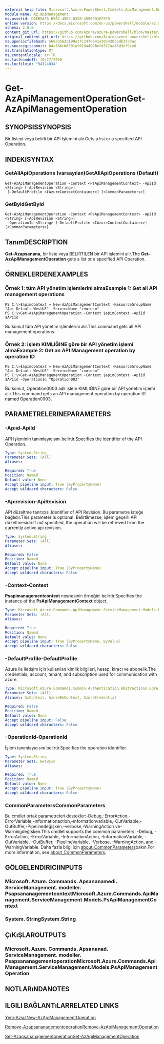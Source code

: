 ```yaml
---
external help file: Microsoft.Azure.PowerShell.Cmdlets.ApiManagement.ServiceManagement.dll-Help.xml
Module Name: Az.ApiManagement
ms.assetid: D5EB9AFA-B56C-45E2-838B-4555ED1EF8F8
online version: https://docs.microsoft.com/en-us/powershell/module/az.apimanagement/get-azapimanagementoperation
schema: 2.0.0
content_git_url: https://github.com/Azure/azure-powershell/blob/master/src/ApiManagement/ApiManagement/help/Get-AzApiManagementOperation.md
original_content_git_url: https://github.com/Azure/azure-powershell/blob/master/src/ApiManagement/ApiManagement/help/Get-AzApiManagementOperation.md
ms.openlocfilehash: 568e3562a199a3fc247de41a30a4383bdb37adac
ms.sourcegitcommit: b4a38bcb0501a9016a4998efd377aa75d3ef9ce8
ms.translationtype: MT
ms.contentlocale: tr-TR
ms.lasthandoff: 10/27/2020
ms.locfileid: "94324034"
---
```

# <span data-ttu-id="efd50-101">Get-AzApiManagementOperation</span><span class="sxs-lookup"><span data-stu-id="efd50-101">Get-AzApiManagementOperation</span></span>

## <span data-ttu-id="efd50-102">SYNOPSIS</span><span class="sxs-lookup"><span data-stu-id="efd50-102">SYNOPSIS</span></span>
<span data-ttu-id="efd50-103">Bir listeyi veya belirli bir API Işlemini alır.</span><span class="sxs-lookup"><span data-stu-id="efd50-103">Gets a list or a specified API Operation.</span></span>

## <span data-ttu-id="efd50-104">INDEKI</span><span class="sxs-lookup"><span data-stu-id="efd50-104">SYNTAX</span></span>

### <span data-ttu-id="efd50-105">GetAllApiOperations (varsayılan)</span><span class="sxs-lookup"><span data-stu-id="efd50-105">GetAllApiOperations (Default)</span></span>
```
Get-AzApiManagementOperation -Context <PsApiManagementContext> -ApiId <String> [-ApiRevision <String>]
 [-DefaultProfile <IAzureContextContainer>] [<CommonParameters>]
```

### <span data-ttu-id="efd50-106">GetById</span><span class="sxs-lookup"><span data-stu-id="efd50-106">GetById</span></span>
```
Get-AzApiManagementOperation -Context <PsApiManagementContext> -ApiId <String> [-ApiRevision <String>]
 -OperationId <String> [-DefaultProfile <IAzureContextContainer>] [<CommonParameters>]
```

## <span data-ttu-id="efd50-107">Tanım</span><span class="sxs-lookup"><span data-stu-id="efd50-107">DESCRIPTION</span></span>
<span data-ttu-id="efd50-108">**Get-Azapsanana,** bir liste veya BELIRTILEN bir API işlemini alır.</span><span class="sxs-lookup"><span data-stu-id="efd50-108">The **Get-AzApiManagementOperation** gets a list or a specified API Operation.</span></span>

## <span data-ttu-id="efd50-109">ÖRNEKLERDEN</span><span class="sxs-lookup"><span data-stu-id="efd50-109">EXAMPLES</span></span>

### <span data-ttu-id="efd50-110">Örnek 1: tüm API yönetim işlemlerini alma</span><span class="sxs-lookup"><span data-stu-id="efd50-110">Example 1: Get all API management operations</span></span>
```
PS C:\>$apimContext = New-AzApiManagementContext -ResourceGroupName "Api-Default-WestUS" -ServiceName "contoso"
PS C:\>Get-AzApiManagementOperation -Context $apimContext -ApiId $APIId
```

<span data-ttu-id="efd50-111">Bu komut tüm API yönetim işlemlerini alır.</span><span class="sxs-lookup"><span data-stu-id="efd50-111">This command gets all API management operations.</span></span>

### <span data-ttu-id="efd50-112">Örnek 2: işlem KIMLIĞINE göre bir API yönetim işlemi alma</span><span class="sxs-lookup"><span data-stu-id="efd50-112">Example 2: Get an API Management operation by operation ID</span></span>
```
PS C:\>$apimContext = New-AzApiManagementContext -ResourceGroupName "Api-Default-WestUS" -ServiceName "contoso"
PS C:\>Get-AzApiManagementOperation -Context $apimContext -ApiId $APIId -OperationId "Operation003"
```

<span data-ttu-id="efd50-113">Bu komut, Operation0003 adlı işlem KIMLIĞINE göre bir API yönetim işlemi alır.</span><span class="sxs-lookup"><span data-stu-id="efd50-113">This command gets an API management operation by operation ID named Operation0003.</span></span>

## <span data-ttu-id="efd50-114">PARAMETRELERINE</span><span class="sxs-lookup"><span data-stu-id="efd50-114">PARAMETERS</span></span>

### <span data-ttu-id="efd50-115">-Apııd</span><span class="sxs-lookup"><span data-stu-id="efd50-115">-ApiId</span></span>
<span data-ttu-id="efd50-116">API Işleminin tanımlayıcısını belirtir.</span><span class="sxs-lookup"><span data-stu-id="efd50-116">Specifies the identifier of the API Operation.</span></span>

```yaml
Type: System.String
Parameter Sets: (All)
Aliases:

Required: True
Position: Named
Default value: None
Accept pipeline input: True (ByPropertyName)
Accept wildcard characters: False
```

### <span data-ttu-id="efd50-117">-Apırevision</span><span class="sxs-lookup"><span data-stu-id="efd50-117">-ApiRevision</span></span>
<span data-ttu-id="efd50-118">API düzeltme tanıtıcısı.</span><span class="sxs-lookup"><span data-stu-id="efd50-118">Identifier of API Revision.</span></span> <span data-ttu-id="efd50-119">Bu parametre isteğe bağlıdır.</span><span class="sxs-lookup"><span data-stu-id="efd50-119">This parameter is optional.</span></span> <span data-ttu-id="efd50-120">Belirtilmezse, işlem geçerli API düzeltmesidir.</span><span class="sxs-lookup"><span data-stu-id="efd50-120">If not specified, the operation will be retrieved from the currently active api revision.</span></span>

```yaml
Type: System.String
Parameter Sets: (All)
Aliases:

Required: False
Position: Named
Default value: None
Accept pipeline input: True (ByPropertyName)
Accept wildcard characters: False
```

### <span data-ttu-id="efd50-121">-Context</span><span class="sxs-lookup"><span data-stu-id="efd50-121">-Context</span></span>
<span data-ttu-id="efd50-122">**Psapimanagementcontext** nesnesinin örneğini belirtir.</span><span class="sxs-lookup"><span data-stu-id="efd50-122">Specifies the instance of the **PsApiManagementContext** object.</span></span>

```yaml
Type: Microsoft.Azure.Commands.ApiManagement.ServiceManagement.Models.PsApiManagementContext
Parameter Sets: (All)
Aliases:

Required: True
Position: Named
Default value: None
Accept pipeline input: True (ByPropertyName, ByValue)
Accept wildcard characters: False
```

### <span data-ttu-id="efd50-123">-DefaultProfile</span><span class="sxs-lookup"><span data-stu-id="efd50-123">-DefaultProfile</span></span>
<span data-ttu-id="efd50-124">Azure ile iletişim için kullanılan kimlik bilgileri, hesap, kiracı ve abonelik.</span><span class="sxs-lookup"><span data-stu-id="efd50-124">The credentials, account, tenant, and subscription used for communication with azure.</span></span>

```yaml
Type: Microsoft.Azure.Commands.Common.Authentication.Abstractions.Core.IAzureContextContainer
Parameter Sets: (All)
Aliases: AzContext, AzureRmContext, AzureCredential

Required: False
Position: Named
Default value: None
Accept pipeline input: False
Accept wildcard characters: False
```

### <span data-ttu-id="efd50-125">-OperationId</span><span class="sxs-lookup"><span data-stu-id="efd50-125">-OperationId</span></span>
<span data-ttu-id="efd50-126">İşlem tanımlayıcısını belirtir.</span><span class="sxs-lookup"><span data-stu-id="efd50-126">Specifies the operation identifier.</span></span>

```yaml
Type: System.String
Parameter Sets: GetById
Aliases:

Required: True
Position: Named
Default value: None
Accept pipeline input: True (ByPropertyName)
Accept wildcard characters: False
```

### <span data-ttu-id="efd50-127">CommonParameters</span><span class="sxs-lookup"><span data-stu-id="efd50-127">CommonParameters</span></span>
<span data-ttu-id="efd50-128">Bu cmdlet ortak parametreleri destekler:-Debug,-ErrorAction,-ErrorVariable,-ınformationaction,-ınformationvariable,-OutVariable,-OutBuffer,-Pipelinedeğişken,-verbose,-WarningAction ve-Warningdeğişken.</span><span class="sxs-lookup"><span data-stu-id="efd50-128">This cmdlet supports the common parameters: -Debug, -ErrorAction, -ErrorVariable, -InformationAction, -InformationVariable, -OutVariable, -OutBuffer, -PipelineVariable, -Verbose, -WarningAction, and -WarningVariable.</span></span> <span data-ttu-id="efd50-129">Daha fazla bilgi için [about_CommonParameters](http://go.microsoft.com/fwlink/?LinkID=113216)bakın.</span><span class="sxs-lookup"><span data-stu-id="efd50-129">For more information, see [about_CommonParameters](http://go.microsoft.com/fwlink/?LinkID=113216).</span></span>

## <span data-ttu-id="efd50-130">GÖLGELENDIRICI</span><span class="sxs-lookup"><span data-stu-id="efd50-130">INPUTS</span></span>

### <span data-ttu-id="efd50-131">Microsoft. Azure. Commands. Apsananamedi. ServiceManagement. modeller. Psapsananagementcontext</span><span class="sxs-lookup"><span data-stu-id="efd50-131">Microsoft.Azure.Commands.ApiManagement.ServiceManagement.Models.PsApiManagementContext</span></span>

### <span data-ttu-id="efd50-132">System. String</span><span class="sxs-lookup"><span data-stu-id="efd50-132">System.String</span></span>

## <span data-ttu-id="efd50-133">ÇıKıŞLAR</span><span class="sxs-lookup"><span data-stu-id="efd50-133">OUTPUTS</span></span>

### <span data-ttu-id="efd50-134">Microsoft. Azure. Commands. Apsananad. ServiceManagement. modeller. Psapsananagementoperation</span><span class="sxs-lookup"><span data-stu-id="efd50-134">Microsoft.Azure.Commands.ApiManagement.ServiceManagement.Models.PsApiManagementOperation</span></span>

## <span data-ttu-id="efd50-135">NOTLARıNDA</span><span class="sxs-lookup"><span data-stu-id="efd50-135">NOTES</span></span>

## <span data-ttu-id="efd50-136">ILGILI BAĞLANTıLAR</span><span class="sxs-lookup"><span data-stu-id="efd50-136">RELATED LINKS</span></span>

[<span data-ttu-id="efd50-137">Yeni-Azsız</span><span class="sxs-lookup"><span data-stu-id="efd50-137">New-AzApiManagementOperation</span></span>](./New-AzApiManagementOperation.md)

[<span data-ttu-id="efd50-138">Remove-Azapsananagementoperation</span><span class="sxs-lookup"><span data-stu-id="efd50-138">Remove-AzApiManagementOperation</span></span>](./Remove-AzApiManagementOperation.md)

[<span data-ttu-id="efd50-139">Set-Azapsananagementoperation</span><span class="sxs-lookup"><span data-stu-id="efd50-139">Set-AzApiManagementOperation</span></span>](./Set-AzApiManagementOperation.md)


